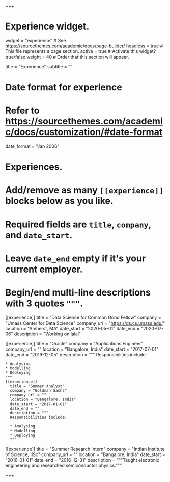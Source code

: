 +++
# Experience widget.
widget = "experience"  # See https://sourcethemes.com/academic/docs/page-builder/
headless = true  # This file represents a page section.
active = true  # Activate this widget? true/false
weight = 40  # Order that this section will appear.

title = "Experience"
subtitle = ""

# Date format for experience
#   Refer to https://sourcethemes.com/academic/docs/customization/#date-format
date_format = "Jan 2006"

# Experiences.
#   Add/remove as many `[[experience]]` blocks below as you like.
#   Required fields are `title`, `company`, and `date_start`.
#   Leave `date_end` empty if it's your current employer.
#   Begin/end multi-line descriptions with 3 quotes `"""`.
[[experience]]
  title = "Data Science for Common Good Fellow"
  company = "Umass Center for Data Science"
  company_url = "https://ds.cs.umass.edu/"
  location = "Amherst, MA"
  date_start = "2020-05-01"
  date_end = "2020-07-06"
  description = "Working on lalal"

  [[experience]]
    title = "Oracle"
    company = "Applications Engineer"
    company_url = ""
    location = "Bangalore, India"
    date_start = "2017-07-01"
    date_end = "2019-12-05"
    description = """
    Responsibilities include:

    * Analysing
    * Modelling
    * Deploying
    """
    [[experience]]
      title = "Summer Analyst"
      company = "Goldman Sachs"
      company_url = ""
      location = "Bangalore, India"
      date_start = "2017-01-01"
      date_end = ""
      description = """
      Responsibilities include:

      * Analysing
      * Modelling
      * Deploying
      """

[[experience]]
  title = "Summer Research Intern"
  company = "Indian Institute of Science, IISc"
  company_url = ""
  location = "Bangalore, India"
  date_start = "2016-01-01"
  date_end = "2016-12-31"
  description = """Taught electronic engineering and researched semiconductor physics."""

+++

